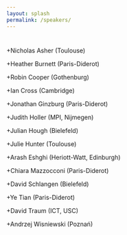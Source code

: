```yaml
---
layout: splash
permalink: /speakers/
---
```

# 
+Nicholas Asher (Toulouse)

+Heather Burnett (Paris-Diderot)

+Robin Cooper (Gothenburg)

+Ian Cross (Cambridge)

+Jonathan Ginzburg (Paris-Diderot)

+Judith Holler (MPI, Nijmegen)

+Julian Hough (Bielefeld)

+Julie Hunter (Toulouse)

+Arash Eshghi (Heriott-Watt, Edinburgh)

+Chiara Mazzocconi (Paris-Diderot)

+David Schlangen (Bielefeld)

+Ye Tian (Paris-Diderot)

+David Traum (ICT, USC) 

+Andrzej Wisniewski (Poznań)
